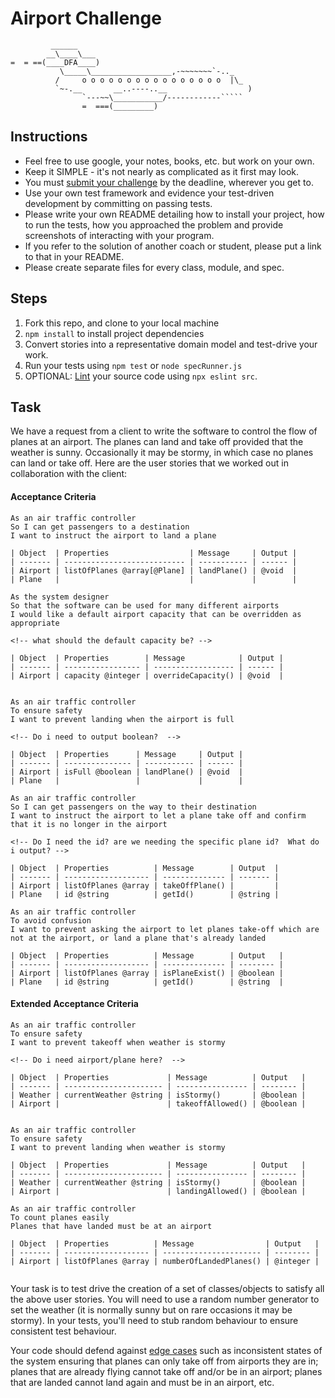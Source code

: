 Airport Challenge
=================

```
         ______
        __\____\___
=  = ==(____DFA____)
           \_____\__________________,-~~~~~~~`-.._
          /     o o o o o o o o o o o o o o o o  |\_
          `~-.__       __..----..__                  )
                `---~~\___________/------------`````
                =  ===(_________)

```

Instructions
---------

* Feel free to use google, your notes, books, etc. but work on your own.
* Keep it SIMPLE - it's not nearly as complicated as it first may look.
* You must [submit your challenge](https://airtable.com/shrUGm2T8TYCFAmjN) by the deadline, wherever you get to.
* Use your own test framework and evidence your test-driven development by committing on passing tests.
* Please write your own README detailing how to install your project, how to run the tests, how you approached the problem and provide screenshots of interacting with your program.
* If you refer to the solution of another coach or student, please put a link to that in your README.
* Please create separate files for every class, module, and spec.

Steps
-------

1. Fork this repo, and clone to your local machine
2. `npm install` to install project dependencies
3. Convert stories into a representative domain model and test-drive your work.
4. Run your tests using `npm test` or `node specRunner.js`
5. OPTIONAL: [Lint](https://eslint.org/docs/user-guide/getting-started) your source code using `npx eslint src`.

Task
-----

We have a request from a client to write the software to control the flow of planes at an airport. The planes can land and take off provided that the weather is sunny. Occasionally it may be stormy, in which case no planes can land or take off.  Here are the user stories that we worked out in collaboration with the client:

#### Acceptance Criteria
```
As an air traffic controller
So I can get passengers to a destination
I want to instruct the airport to land a plane

| Object  | Properties                  | Message     | Output |
| ------- | --------------------------- | ----------- | ------ |
| Airport | listOfPlanes @array[@Plane] | landPlane() | @void  |
| Plane   |                             |             |        |

As the system designer
So that the software can be used for many different airports
I would like a default airport capacity that can be overridden as appropriate

<!-- what should the default capacity be? -->

| Object  | Properties        | Message            | Output |
| ------- | ----------------- | ------------------ | ------ |
| Airport | capacity @integer | overrideCapacity() | @void  |


As an air traffic controller
To ensure safety
I want to prevent landing when the airport is full

<!-- Do i need to output boolean?  -->

| Object  | Properties      | Message     | Output |
| ------- | --------------- | ----------- | ------ |
| Airport | isFull @boolean | landPlane() | @void  |
| Plane   |                 |             |        |

As an air traffic controller
So I can get passengers on the way to their destination
I want to instruct the airport to let a plane take off and confirm that it is no longer in the airport

<!-- Do I need the id? are we needing the specific plane id?  What do i output? -->

| Object  | Properties          | Message        | Output  |
| ------- | ------------------- | -------------- | ------- |
| Airport | listOfPlanes @array | takeOffPlane() |         |
| Plane   | id @string          | getId()        | @string |

As an air traffic controller
To avoid confusion
I want to prevent asking the airport to let planes take-off which are not at the airport, or land a plane that's already landed

| Object  | Properties          | Message        | Output   |
| ------- | ------------------- | -------------- | -------- |
| Airport | listOfPlanes @array | isPlaneExist() | @boolean |
| Plane   | id @string          | getId()        | @string  |

```

#### Extended Acceptance Criteria
```
As an air traffic controller
To ensure safety
I want to prevent takeoff when weather is stormy

<!-- Do i need airport/plane here?  -->

| Object  | Properties             | Message          | Output   |
| ------- | ---------------------- | ---------------- | -------- |
| Weather | currentWeather @string | isStormy()       | @boolean |
| Airport |                        | takeoffAllowed() | @boolean |


As an air traffic controller
To ensure safety
I want to prevent landing when weather is stormy

| Object  | Properties             | Message          | Output   |
| ------- | ---------------------- | ---------------- | -------- |
| Weather | currentWeather @string | isStormy()       | @boolean |
| Airport |                        | landingAllowed() | @boolean |

As an air traffic controller
To count planes easily
Planes that have landed must be at an airport

| Object  | Properties          | Message                | Output   |
| ------- | ------------------- | ---------------------- | -------- |
| Airport | listOfPlanes @array | numberOfLandedPlanes() | @integer |


```

Your task is to test drive the creation of a set of classes/objects to satisfy all the above user stories. You will need to use a random number generator to set the weather (it is normally sunny but on rare occasions it may be stormy). In your tests, you'll need to stub random behaviour to ensure consistent test behaviour.

Your code should defend against [edge cases](http://programmers.stackexchange.com/questions/125587/what-are-the-difference-between-an-edge-case-a-corner-case-a-base-case-and-a-b) such as inconsistent states of the system ensuring that planes can only take off from airports they are in; planes that are already flying cannot take off and/or be in an airport; planes that are landed cannot land again and must be in an airport, etc.
